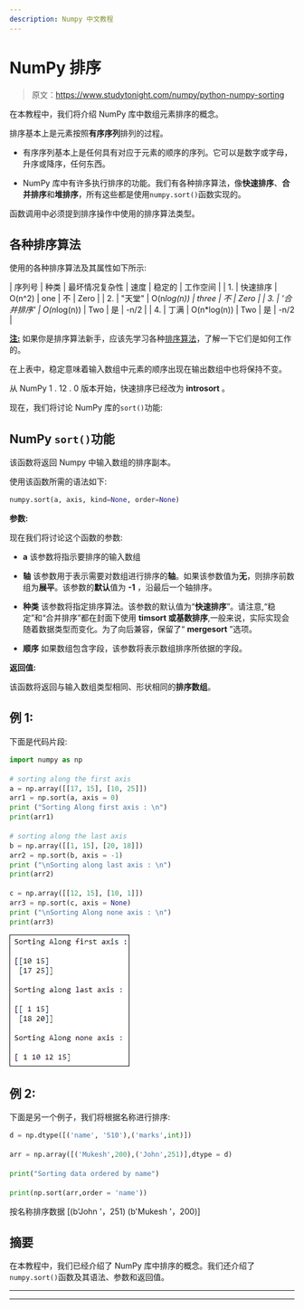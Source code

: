 ```yaml
---
description: Numpy 中文教程
---
```


# NumPy 排序

> 原文：<https://www.studytonight.com/numpy/python-numpy-sorting>

在本教程中，我们将介绍 NumPy 库中数组元素排序的概念。

排序基本上是元素按照**有序序列**排列的过程。

*   有序序列基本上是任何具有对应于元素的顺序的序列。它可以是数字或字母，升序或降序，任何东西。

*   NumPy 库中有许多执行排序的功能。我们有各种排序算法，像**快速排序**、**合并排序**和**堆排序**，所有这些都是使用`numpy.sort()`函数实现的。

函数调用中必须提到排序操作中使用的排序算法类型。

## 各种排序算法

使用的各种排序算法及其属性如下所示:

| 序列号 | 种类 | 最坏情况复杂性 | 速度 | 稳定的 | 工作空间 |
| 1. | 快速排序 | O(n^2) | one | 不 | Zero |
| 2. | "天堂" | O(n*log(n)) | three | 不 | Zero |
| 3. | '合并排序' | O(n*log(n)) | Two | 是 | -n/2 |
| 4. | 丁满 | O(n*log(n)) | Two | 是 | -n/2 |

<u>**注:**</u> 如果你是排序算法新手，应该先学习各种[排序算法](https://www.studytonight.com/data-structures/introduction-to-sorting)，了解一下它们是如何工作的。

在上表中，稳定意味着输入数组中元素的顺序出现在输出数组中也将保持不变。

从 NumPy 1 . 12 . 0 版本开始，快速排序已经改为 **introsort** 。

现在，我们将讨论 NumPy 库的`sort()`功能:

## NumPy `sort()`功能

该函数将返回 Numpy 中输入数组的排序副本。

使用该函数所需的语法如下:

```py
numpy.sort(a, axis, kind=None, order=None)
```

**参数:**

现在我们将讨论这个函数的参数:

*   **a**
    该参数将指示要排序的输入数组

*   **轴**
    该参数用于表示需要对数组进行排序的**轴**。如果该参数值为**无**，则排序前数组为**展平**。该参数的**默认**值为 **-1** ，沿最后一个轴排序。

*   **种类**
    该参数将指定排序算法。该参数的默认值为“**快速排序**”。请注意,“稳定”和“合并排序”都在封面下使用 **timsort 或基数排序**,一般来说，实际实现会随着数据类型而变化。为了向后兼容，保留了“ **mergesort** ”选项。

*   **顺序**
    如果数组包含字段，该参数将表示数组排序所依据的字段。

**返回值:**

该函数将返回与输入数组类型相同、形状相同的**排序数组**。

## 例 1:

下面是代码片段:

```py
import numpy as np 

# sorting along the first axis
a = np.array([[17, 15], [10, 25]]) 
arr1 = np.sort(a, axis = 0)
print ("Sorting Along first axis : \n")
print(arr1)

# sorting along the last axis 
b = np.array([[1, 15], [20, 18]]) 
arr2 = np.sort(b, axis = -1) 
print ("\nSorting along last axis : \n")
print(arr2) 

c = np.array([[12, 15], [10, 1]]) 
arr3 = np.sort(c, axis = None) 
print ("\nSorting Along none axis : \n")
print(arr3) 
```

![sorting NumPy array](img/ae3bc46d746c515601b1d9114a3da502.png)

## 例 2:

下面是另一个例子，我们将根据名称进行排序:

```py
d = np.dtype([('name', 'S10'),('marks',int)])  

arr = np.array([('Mukesh',200),('John',251)],dtype = d)  

print("Sorting data ordered by name")  

print(np.sort(arr,order = 'name')) 
```

按名称排序数据
[(b'John '，251) (b'Mukesh '，200)]

## 摘要

在本教程中，我们已经介绍了 NumPy 库中排序的概念。我们还介绍了`numpy.sort()`函数及其语法、参数和返回值。

* * *

* * *